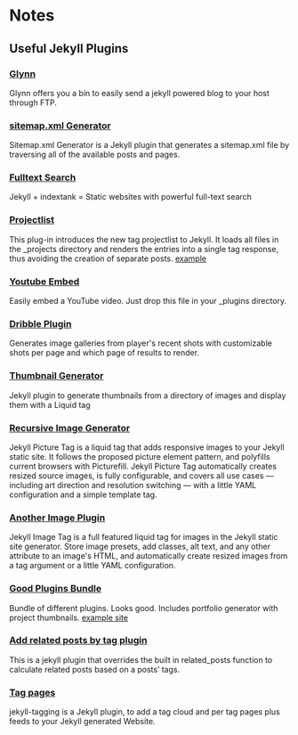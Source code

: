 # Notes

## Useful Jekyll Plugins

### [Glynn](https://github.com/dmathieu/glynn)

Glynn offers you a bin to easily send a jekyll powered blog to your host through FTP.

### [sitemap.xml Generator](https://github.com/kinnetica/jekyll-plugins)

Sitemap.xml Generator is a Jekyll plugin that generates a sitemap.xml file by traversing all of the available posts and pages.

### [Fulltext Search](https://github.com/PascalW/jekyll_indextank)

Jekyll + indextank = Static websites with powerful full-text search

### [Projectlist](https://github.com/fhemberger/jekyll-projectlist)

This plug-in introduces the new tag projectlist to Jekyll. It loads all files in the _projects directory and renders the entries into a single tag response, thus avoiding the creation of separate posts. [example](http://www.daveperrett.com/projects/)

### [Youtube Embed](https://gist.github.com/joelverhagen/1805814)

Easily embed a YouTube video. Just drop this file in your _plugins directory.

### [Dribble Plugin](https://github.com/ericdfields/Jekyll-Dribbble-Set-Tag)

Generates image galleries from player's recent shots with customizable shots per page and which page of results to render.

### [Thumbnail Generator](https://github.com/redwallhp/JekyllGalleryTag)

Jekyll plugin to generate thumbnails from a directory of images and display them with a Liquid tag

### [Recursive Image Generator](https://github.com/robwierzbowski/jekyll-picture-tag)

Jekyll Picture Tag is a liquid tag that adds responsive images to your Jekyll static site. It follows the proposed picture element pattern, and polyfills current browsers with Picturefill. Jekyll Picture Tag automatically creates resized source images, is fully configurable, and covers all use cases — including art direction and resolution switching — with a little YAML configuration and a simple template tag.

### [Another Image Plugin](https://github.com/robwierzbowski/jekyll-image-tag)

Jekyll Image Tag is a full featured liquid tag for images in the Jekyll static site generator. Store image presets, add classes, alt text, and any other attribute to an image's HTML, and automatically create resized images from a tag argument or a little YAML configuration.

### [Good Plugins Bundle](https://github.com/flatterline/jekyll-plugins)

Bundle of different plugins. Looks good. Includes portfolio generator with project thumbnails. [example site](http://flatterline.com/portfolio)

### [Add related posts by tag plugin](https://github.com/LawrenceWoodman/related_posts-jekyll_plugin)

This is a jekyll plugin that overrides the built in related_posts function to calculate related posts based on a posts’ tags.

### [Tag pages](https://github.com/pattex/jekyll-tagging)

jekyll-tagging is a Jekyll plugin, to add a tag cloud and per tag pages plus feeds to your Jekyll generated Website.







